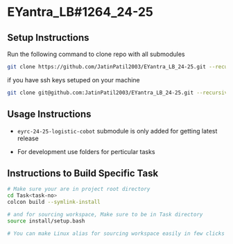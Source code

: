 # EYantra_LB#1264_24-25

## Setup Instructions

Run the following command to clone repo with all submodules

```bash
git clone https://github.com/JatinPatil2003/EYantra_LB_24-25.git --recursive
```
if you have ssh keys setuped on your machine
```bash
git clone git@github.com:JatinPatil2003/EYantra_LB_24-25.git --recursive
```

## Usage Instructions

- `eyrc-24-25-logistic-cobot` submodule is only added for getting latest release

- For development use folders for perticular tasks


## Instructions to Build Specific Task

```bash
# Make sure your are in project root directory
cd Task<task-no>
colcon build --symlink-install 

# and for sourcing workspace, Make sure to be in Task directory
source install/setup.bash

# You can make Linux alias for sourcing workspace easily in few clicks
```
